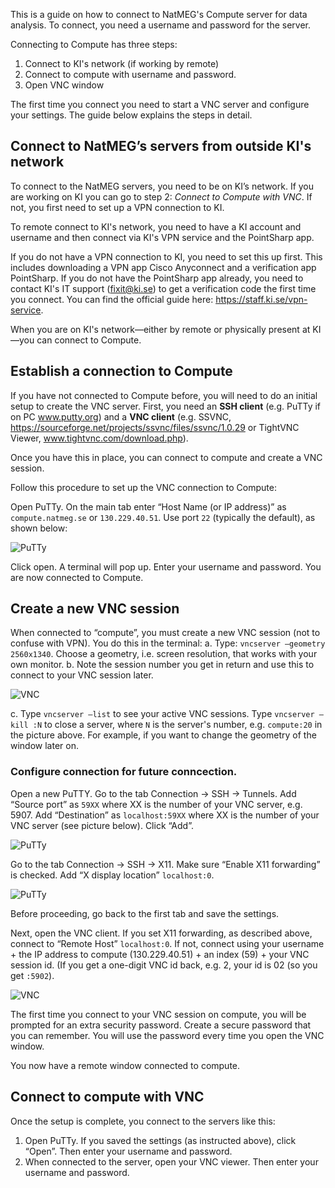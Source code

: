 This is a guide on how to connect to NatMEG's Compute server for data analysis. To connect, you need a username and password for the server.

Connecting to Compute has three steps:

1. Connect to KI's network (if working by remote)
2. Connect to compute with username and password.
3. Open VNC window

The first time you connect you need to start a VNC server and configure your settings. The guide below explains the steps in detail.

## Connect to NatMEG’s servers from outside KI's network
To connect to the NatMEG servers, you need to be on KI’s network. If you are working on KI you can go to step 2: *Connect to Compute with VNC*. If not, you first need to set up a VPN connection to KI.

To remote connect to KI's network, you need to have a KI account and username and then connect via KI's VPN service and the PointSharp app.

If you do not have a VPN connection to KI, you need to set this up first. This includes downloading a VPN app Cisco Anyconnect and a verification app PointSharp. If you do not have the PointSharp app already, you need to contact KI's IT support (fixit@ki.se) to get a verification code the first time you connect. You can find the official guide here: https://staff.ki.se/vpn-service.

When you are on KI's network—either by remote or physically present at KI—you can connect to Compute.

## Establish a connection to Compute
If you have not connected to Compute before, you will need to do an initial setup to create the VNC server. First, you need an **SSH client** (e.g. PuTTy if on PC www.putty.org) and a **VNC client** (e.g. SSVNC, https://sourceforge.net/projects/ssvnc/files/ssvnc/1.0.29 or TightVNC Viewer, www.tightvnc.com/download.php).

Once you have this in place, you can connect to compute and create a VNC session.

Follow this procedure to set up the VNC connection to Compute:

Open PuTTy. On the main tab enter “Host Name (or IP address)” as `compute.natmeg.se` or `130.229.40.51`. Use port `22` (typically the default), as shown below:

![PuTTy](https://github.com/natmegsweden/NatMEG_Wiki/blob/main/wiki_images/remote_connect01.png)

Click open. A terminal will pop up. Enter your username and password. You are now connected to Compute.

## Create a new VNC session
When connected to “compute”, you must create a new VNC session (not to confuse with VPN). You do this in the terminal:
a. Type: `vncserver –geometry 2560x1340`. Choose a geometry, i.e. screen resolution, that works with your own monitor.
b. Note the session number you get in return and use this to connect to your VNC session later.

![VNC](https://github.com/natmegsweden/NatMEG_Wiki/blob/main/wiki_images/remote_connect02.png)

c. Type `vncserver –list` to see your active VNC sessions. Type `vncserver –kill :N` to close a server, where `N` is the server's number, e.g. `compute:20` in the picture above. For example, if you want to change the geometry of the window later on.

### Configure connection for future conncection.
Open a new PuTTY. Go to the tab  Connection -> SSH -> Tunnels. Add “Source port” as `59XX` where XX is the number of your VNC server, e.g. 5907. Add “Destination” as `localhost:59XX` where XX is the number of your VNC server (see picture below). Click “Add”.

![PuTTy](https://github.com/natmegsweden/NatMEG_Wiki/blob/main/wiki_images/remote_connect03.png)
 
Go to the tab Connection -> SSH -> X11. Make sure “Enable X11 forwarding” is checked. Add “X display location” `localhost:0`.
 
![PuTTy](https://github.com/natmegsweden/NatMEG_Wiki/blob/main/wiki_images/remote_connect04.png)

Before proceeding, go back to the first tab and save the settings.

Next, open the VNC client. If you set X11 forwarding, as described above, connect to “Remote Host” `localhost:0`. If not, connect using your username + the IP address to compute (130.229.40.51) + an index (59) + your VNC session id. (If you get a one-digit VNC id back, e.g. 2, your id is 02 (so you get `:5902`).

![VNC](https://github.com/natmegsweden/NatMEG_Wiki/blob/main/wiki_images/remote_connect05.png)
 
The first time you connect to your VNC session on compute, you will be prompted for an extra security password. Create a secure password that you can remember. You will use the password every time you open the VNC window.

You now have a remote window connected to compute.

## Connect to compute with VNC
Once the setup is complete, you connect to the servers like this:
1. Open PuTTy. If you saved the settings (as instructed above), click “Open”. Then enter your username and password. 
2. When connected to the server, open your VNC viewer. Then enter your username and password.

